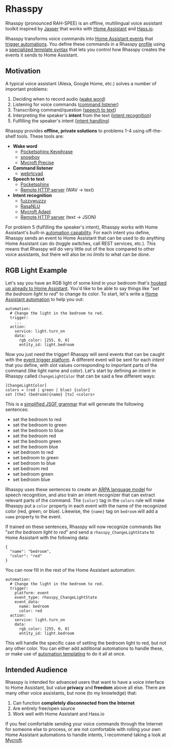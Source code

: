# Rhasspy 

Rhasspy (pronounced RAH-SPEE) is an offline, multilingual voice assistant toolkit inspired by [Jasper](https://jasperproject.github.io/) that works with [Home Assistant](https://www.home-assistant.io/) and [Hass.io](https://www.home-assistant.io/hassio/).

Rhasspy transforms voice commands into [Home Assistant events](https://www.home-assistant.io/docs/configuration/events/) that [trigger automations](https://www.home-assistant.io/docs/automation/trigger/#event-trigger). You define these commands in a Rhasspy [profile](profiles.md) using a [specialized template syntax](training.md) that lets you control how Rhasspy creates the events it sends to Home Assistant.

## Motivation

A typical voice assistant (Alexa, Google Home, etc.) solves a number of important problems:

1. Deciding when to record audio ([wake word](wake-word.md))
2. Listening for voice commands ([command listener](command-listener.md))
3. Transcribing command/question ([speech to text](speech-to-text.md))
4. Interpreting the speaker's **intent** from the text ([intent recognition](intent-recognition.md))
5. Fulfilling the speaker's intent ([intent handling](intent-handling.md))

Rhasspy provides **offline, private solutions** to problems 1-4 using off-the-shelf tools. These tools are:

* **Wake word**
    * [Pocketsphinx Keyphrase](https://cmusphinx.github.io/wiki/tutoriallm/#using-keyword-lists-with-pocketsphinx)
    * [snowboy](https://snowboy.kitt.ai)
    * [Mycroft Precise](https://github.com/MycroftAI/mycroft-precise)
* **Command listener**
    * [webrtcvad](https://github.com/wiseman/py-webrtcvad)
* **Speech to text**
    * [Pocketsphinx](https://github.com/cmusphinx/pocketsphinx)
    * [Remote HTTP server](speech-to-text.md#remote-http-server) (WAV -> text)
* **Intent recognition**
    * [fuzzywuzzy](https://github.com/seatgeek/fuzzywuzzy)
    * [RasaNLU](https://rasa.com/)
    * [Mycroft Adapt](https://github.com/MycroftAI/adapt)
    * [Remote HTTP server](intent-recognition.md#remote-http-server) (text -> JSON)

For problem 5 (fulfilling the speaker's intent), Rhasspy works with Home Assistant's built-in [automation capability](https://www.home-assistant.io/docs/automation/). For each intent you define, Rhasspy sends an event to Home Assistant that can be used to do anything Home Assistant can do (toggle switches, call REST services, etc.). This means that Rhasspy will do very little out of the box compared to other voice assistants, but there will also be *no limits* to what can be done.

## RGB Light Example

Let's say you have an RGB light of some kind in your bedroom that's [hooked up already to Home Assistant](https://www.home-assistant.io/components/light.mqtt). You'd like to be able to say things like "*set the bedroom light to red*" to change its color. To start, let's write a [Home Assistant automation](https://www.home-assistant.io/docs/automation/action/) to help you out:

    automation:
      # Change the light in the bedroom to red.
      trigger:
        ...
      action:
        service: light.turn_on
        data:
          rgb_color: [255, 0, 0]
          entity_id: light.bedroom
          
Now you just need the trigger! Rhasspy will send events that can be caught with the [event trigger platform](https://www.home-assistant.io/docs/automation/trigger/#event-trigger). A different event will be sent for each *intent* that you define, with slot values corresponding to important parts of the command (like light name and color). Let's start by defining an intent in Rhasspy called `ChangeLightColor` that can be said a few different ways:

    [ChangeLightColor]
    colors = (red | green | blue) {color}
    set [the] (bedroom){name} [to] <colors>
    
This is a [simplified JSGF grammar](doc/sentences/md) that will generate the following sentences:

* set the bedroom to red
* set the bedroom to green
* set the bedroom to blue
* set the bedroom red
* set the bedroom green
* set the bedroom blue
* set bedroom to red
* set bedroom to green
* set bedroom to blue
* set bedroom red
* set bedroom green
* set bedroom blue

Rhasspy uses these sentences to create an [ARPA language model](https://cmusphinx.github.io/wiki/arpaformat/) for speech recognition, and also train an intent recognizer that can extract relevant parts of the command. The `{color}` tag in the `colors` rule will make Rhasspy put a `color` property in each event with the name of the recognized color (red, green, or blue). Likewise, the `{name}` tag on `bedroom` will add a `name` property to the event.

If trained on these sentences, Rhasspy will now recognize commands like "*set the bedroom light to red*" and send a `rhasspy_ChangeLightState` to Home Assistant with the following data:

    {
      "name": "bedroom",
      "color": "red"
    }
    
You can now fill in the rest of the Home Assistant automation:
    
    automation:
      # Change the light in the bedroom to red.
      trigger:
        platform: event
        event_type: rhasspy_ChangeLightState
        event_data:
          name: bedroom
          color: red
      action:
        service: light.turn_on
        data:
          rgb_color: [255, 0, 0]
          entity_id: light.bedroom
          
This will handle the specific case of setting the bedroom light to red, but not any other color. You can either add additional automations to handle these, or make use of [automation templating](https://www.home-assistant.io/docs/automation/templating/) to do it all at once.
 
Intended Audience
---------------------

Rhasspy is intended for advanced users that want to have a voice interface to Home Assistant, but value **privacy** and **freedom** above all else. There are many other voice assistants, but none (to my knowledge) that:

1. Can function **completely disconnected from the Internet**
2. Are entirely free/open source
3. Work well with Home Assistant and Hass.io

If you feel comfortable sending your voice commands through the Internet for someone else to process, or are not comfortable with rolling your own Home Assistant automations to handle intents, I recommend taking a look at [Mycroft](https://mycroft.ai).
